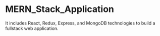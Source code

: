 # MERN_Stack_Application
It includes React, Redux, Express, and MongoDB technologies to build a fullstack web application.
